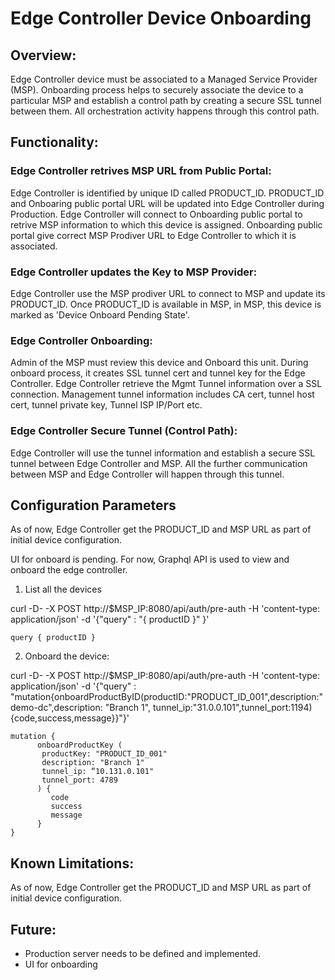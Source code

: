 # Edge Controller Device Onboarding

## Overview: 

Edge Controller device must be associated to a Managed Service Provider (MSP). Onboarding process helps to securely associate the device to a particular MSP and establish a control path by creating a secure SSL tunnel between them. All orchestration activity happens through this control path. 

## Functionality:

### Edge Controller retrives MSP URL from Public Portal:
Edge Controller is identified by unique ID called PRODUCT_ID. PRODUCT_ID and Onboaring public portal URL will be updated into Edge Controller during Production. 
Edge Controller will connect to Onboarding public portal to retrive MSP information to which this device is assigned. Onboarding public portal give correct MSP Prodiver URL to Edge Controller to which it is associated. 

### Edge Controller updates the Key to MSP Provider:
Edge Controller use the MSP prodiver URL to connect to MSP and update its PRODUCT_ID. 
Once PRODUCT_ID is available in MSP, in MSP, this device is marked as 'Device Onboard Pending State'. 

### Edge Controller Onboarding:
Admin of the MSP must review this device and Onboard this unit. During onboard process, it creates SSL tunnel cert and tunnel key for the Edge Controller.
Edge Controller retrieve the Mgmt Tunnel information over a SSL connection.  Management tunnel information includes CA cert, tunnel host cert, tunnel private key, Tunnel ISP IP/Port etc.

### Edge Controller Secure Tunnel (Control Path):
Edge Controller will use the tunnel information and establish a secure SSL tunnel between Edge Controller and MSP. All the further communication between MSP and Edge Controller will happen through this tunnel.

## Configuration Parameters

As of now, Edge Controller get the PRODUCT_ID and MSP URL as part of initial device configuration. 

UI for onboard is pending. For now, Graphql API is used to view and onboard the edge controller.

1) List all the devices

curl -D- -X POST http://$MSP_IP:8080/api/auth/pre-auth -H 'content-type: application/json' -d '{"query" : "{ productID }" }'
```
query { productID }
```
2) Onboard the device:

curl -D- -X POST http://$MSP_IP:8080/api/auth/pre-auth -H 'content-type: application/json' -d '{"query" : "mutation{onboardProductByID(productID:\"PRODUCT_ID_001\",description:\"demo-dc\",description: \"Branch 1\", tunnel_ip:\"31.0.0.101\",tunnel_port:1194){code,success,message}}"}'

```
mutation {
      onboardProductKey (
       productKey: "PRODUCT_ID_001"
       description: "Branch 1"
       tunnel_ip: “10.131.0.101"
       tunnel_port: 4789
      ) {
         code
         success
         message
      }
}
```



## Known Limitations:
As of now, Edge Controller get the PRODUCT_ID and MSP URL as part of initial device configuration. 

## Future:
* Production server needs to be defined and implemented.
* UI for onboarding









